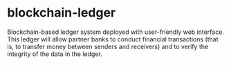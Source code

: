 # blockchain-ledger
Blockchain-based ledger system deployed with user-friendly web interface. This ledger will allow partner banks to conduct financial transactions (that is, to transfer money between senders and receivers) and to verify the integrity of the data in the ledger.
